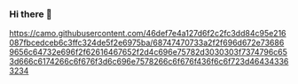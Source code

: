 ### Hi there 👋

https://camo.githubusercontent.com/46def7e4a127d6f2c2fc3dd84c95e216087fbcedceb6c3ffc324de5f2e6975ba/68747470733a2f2f696d672e736869656c64732e696f2f62616467652f2d4c696e75782d3030303f7374796c653d666c6174266c6f676f3d6c696e7578266c6f676f436f6c6f723d464343363234

<!--
**lucsahm/lucsahm** is a ✨ _special_ ✨ repository because its `README.md` (this file) appears on your GitHub profile.

Here are some ideas to get you started:

- 🔭 I’m currently working on ...
- 🌱 I’m currently learning ...
- 👯 I’m looking to collaborate on ...
- 🤔 I’m looking for help with ...
- 💬 Ask me about ...
- 📫 How to reach me: ...
- 😄 Pronouns: ...
- ⚡ Fun fact: ...
-->

